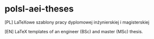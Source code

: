# polsl-aei-theses

[PL] LaTeXowe szablony pracy dyplomowej inżynierskiej i magisterskiej

[EN] LaTeX templates of an engineer (BSc) and master (MSc) thesis.
